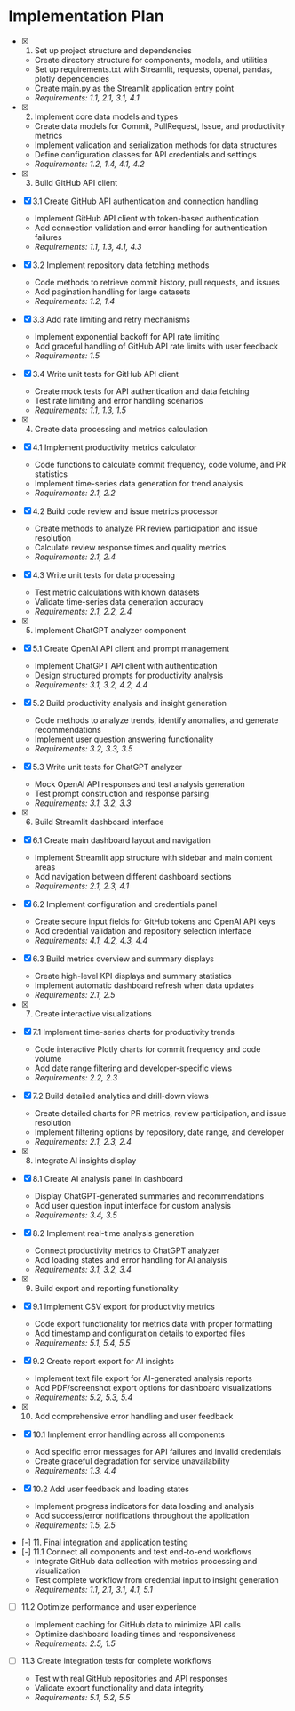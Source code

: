 # Implementation Plan

- [x] 1. Set up project structure and dependencies
  - Create directory structure for components, models, and utilities
  - Set up requirements.txt with Streamlit, requests, openai, pandas, plotly dependencies
  - Create main.py as the Streamlit application entry point
  - _Requirements: 1.1, 2.1, 3.1, 4.1_

- [x] 2. Implement core data models and types
  - Create data models for Commit, PullRequest, Issue, and productivity metrics
  - Implement validation and serialization methods for data structures
  - Define configuration classes for API credentials and settings
  - _Requirements: 1.2, 1.4, 4.1, 4.2_

- [x] 3. Build GitHub API client
- [x] 3.1 Create GitHub API authentication and connection handling
  - Implement GitHub API client with token-based authentication
  - Add connection validation and error handling for authentication failures
  - _Requirements: 1.1, 1.3, 4.1, 4.3_

- [x] 3.2 Implement repository data fetching methods
  - Code methods to retrieve commit history, pull requests, and issues
  - Add pagination handling for large datasets
  - _Requirements: 1.2, 1.4_

- [x] 3.3 Add rate limiting and retry mechanisms
  - Implement exponential backoff for API rate limiting
  - Add graceful handling of GitHub API rate limits with user feedback
  - _Requirements: 1.5_

- [x] 3.4 Write unit tests for GitHub API client
  - Create mock tests for API authentication and data fetching
  - Test rate limiting and error handling scenarios
  - _Requirements: 1.1, 1.3, 1.5_

- [x] 4. Create data processing and metrics calculation
- [x] 4.1 Implement productivity metrics calculator
  - Code functions to calculate commit frequency, code volume, and PR statistics
  - Implement time-series data generation for trend analysis
  - _Requirements: 2.1, 2.2_

- [x] 4.2 Build code review and issue metrics processor
  - Create methods to analyze PR review participation and issue resolution
  - Calculate review response times and quality metrics
  - _Requirements: 2.1, 2.4_

- [x] 4.3 Write unit tests for data processing
  - Test metric calculations with known datasets
  - Validate time-series data generation accuracy
  - _Requirements: 2.1, 2.2, 2.4_

- [x] 5. Implement ChatGPT analyzer component
- [x] 5.1 Create OpenAI API client and prompt management
  - Implement ChatGPT API client with authentication
  - Design structured prompts for productivity analysis
  - _Requirements: 3.1, 3.2, 4.2, 4.4_

- [x] 5.2 Build productivity analysis and insight generation
  - Code methods to analyze trends, identify anomalies, and generate recommendations
  - Implement user question answering functionality
  - _Requirements: 3.2, 3.3, 3.5_

- [x] 5.3 Write unit tests for ChatGPT analyzer
  - Mock OpenAI API responses and test analysis generation
  - Test prompt construction and response parsing
  - _Requirements: 3.1, 3.2, 3.3_

- [x] 6. Build Streamlit dashboard interface
- [x] 6.1 Create main dashboard layout and navigation
  - Implement Streamlit app structure with sidebar and main content areas
  - Add navigation between different dashboard sections
  - _Requirements: 2.1, 2.3, 4.1_

- [x] 6.2 Implement configuration and credentials panel
  - Create secure input fields for GitHub tokens and OpenAI API keys
  - Add credential validation and repository selection interface
  - _Requirements: 4.1, 4.2, 4.3, 4.4_

- [x] 6.3 Build metrics overview and summary displays
  - Create high-level KPI displays and summary statistics
  - Implement automatic dashboard refresh when data updates
  - _Requirements: 2.1, 2.5_

- [x] 7. Create interactive visualizations
- [x] 7.1 Implement time-series charts for productivity trends
  - Code interactive Plotly charts for commit frequency and code volume
  - Add date range filtering and developer-specific views
  - _Requirements: 2.2, 2.3_

- [x] 7.2 Build detailed analytics and drill-down views
  - Create detailed charts for PR metrics, review participation, and issue resolution
  - Implement filtering options by repository, date range, and developer
  - _Requirements: 2.1, 2.3, 2.4_

- [x] 8. Integrate AI insights display
- [x] 8.1 Create AI analysis panel in dashboard
  - Display ChatGPT-generated summaries and recommendations
  - Add user question input interface for custom analysis
  - _Requirements: 3.4, 3.5_

- [x] 8.2 Implement real-time analysis generation
  - Connect productivity metrics to ChatGPT analyzer
  - Add loading states and error handling for AI analysis
  - _Requirements: 3.1, 3.2, 3.4_

- [x] 9. Build export and reporting functionality
- [x] 9.1 Implement CSV export for productivity metrics
  - Code export functionality for metrics data with proper formatting
  - Add timestamp and configuration details to exported files
  - _Requirements: 5.1, 5.4, 5.5_

- [x] 9.2 Create report export for AI insights
  - Implement text file export for AI-generated analysis reports
  - Add PDF/screenshot export options for dashboard visualizations
  - _Requirements: 5.2, 5.3, 5.4_

- [x] 10. Add comprehensive error handling and user feedback
- [x] 10.1 Implement error handling across all components
  - Add specific error messages for API failures and invalid credentials
  - Create graceful degradation for service unavailability
  - _Requirements: 1.3, 4.4_

- [x] 10.2 Add user feedback and loading states
  - Implement progress indicators for data loading and analysis
  - Add success/error notifications throughout the application
  - _Requirements: 1.5, 2.5_

- [-] 11. Final integration and application testing
- [-] 11.1 Connect all components and test end-to-end workflows
  - Integrate GitHub data collection with metrics processing and visualization
  - Test complete workflow from credential input to insight generation
  - _Requirements: 1.1, 2.1, 3.1, 4.1, 5.1_

- [ ] 11.2 Optimize performance and user experience
  - Implement caching for GitHub data to minimize API calls
  - Optimize dashboard loading times and responsiveness
  - _Requirements: 2.5, 1.5_

- [ ] 11.3 Create integration tests for complete workflows
  - Test with real GitHub repositories and API responses
  - Validate export functionality and data integrity
  - _Requirements: 5.1, 5.2, 5.5_
